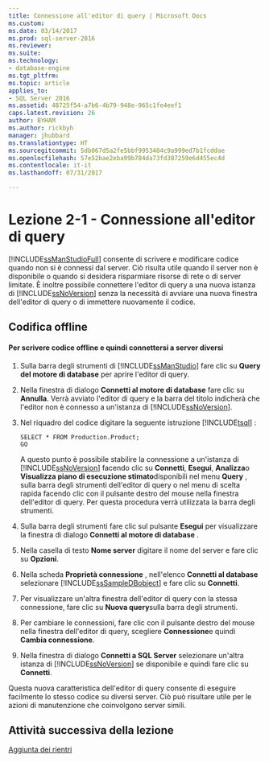 ```yaml
---
title: Connessione all'editor di query | Microsoft Docs
ms.custom: 
ms.date: 03/14/2017
ms.prod: sql-server-2016
ms.reviewer: 
ms.suite: 
ms.technology:
- database-engine
ms.tgt_pltfrm: 
ms.topic: article
applies_to:
- SQL Server 2016
ms.assetid: 48725f54-a7b6-4b79-948e-965c1fe4eef1
caps.latest.revision: 26
author: BYHAM
ms.author: rickbyh
manager: jhubbard
ms.translationtype: HT
ms.sourcegitcommit: 5db067d5a2fe5bbf9953484c9a999ed7b1fcddae
ms.openlocfilehash: 57e52bae2eba99b784da73fd387259e6d455ec4d
ms.contentlocale: it-it
ms.lasthandoff: 07/31/2017

---
```

# <a name="lesson-2-1---connecting-with-query-editor"></a>Lezione 2-1 - Connessione all'editor di query
[!INCLUDE[ssManStudioFull](../../includes/ssmanstudiofull-md.md)] consente di scrivere e modificare codice quando non si è connessi dal server. Ciò risulta utile quando il server non è disponibile o quando si desidera risparmiare risorse di rete o di server limitate. È inoltre possibile connettere l'editor di query a una nuova istanza di [!INCLUDE[ssNoVersion](../../includes/ssnoversion-md.md)] senza la necessità di avviare una nuova finestra dell'editor di query o di immettere nuovamente il codice.  
  
## <a name="coding-offline"></a>Codifica offline  
  
#### <a name="to-write-code-offline-and-then-connect-to-different-servers"></a>Per scrivere codice offline e quindi connettersi a server diversi  
  
1.  Sulla barra degli strumenti di [!INCLUDE[ssManStudio](../../includes/ssmanstudio-md.md)] fare clic su **Query del motore di database** per aprire l'editor di query.  
  
2.  Nella finestra di dialogo **Connetti al motore di database** fare clic su **Annulla**. Verrà avviato l'editor di query e la barra del titolo indicherà che l'editor non è connesso a un'istanza di [!INCLUDE[ssNoVersion](../../includes/ssnoversion-md.md)].  
  
3.  Nel riquadro del codice digitare la seguente istruzione [!INCLUDE[tsql](../../includes/tsql-md.md)] :  
  
    ```  
    SELECT * FROM Production.Product;  
    GO  
    ```  
  
    A questo punto è possibile stabilire la connessione a un'istanza di [!INCLUDE[ssNoVersion](../../includes/ssnoversion-md.md)] facendo clic su **Connetti**, **Esegui**, **Analizza**o **Visualizza piano di esecuzione stimato**disponibili nel menu **Query** , sulla barra degli strumenti dell'editor di query o nel menu di scelta rapida facendo clic con il pulsante destro del mouse nella finestra dell'editor di query. Per questa procedura verrà utilizzata la barra degli strumenti.  
  
4.  Sulla barra degli strumenti fare clic sul pulsante **Esegui** per visualizzare la finestra di dialogo **Connetti al motore di database** .  
  
5.  Nella casella di testo **Nome server** digitare il nome del server e fare clic su **Opzioni**.  
  
6.  Nella scheda **Proprietà connessione** , nell'elenco **Connetti al database** selezionare [!INCLUDE[ssSampleDBobject](../../includes/sssampledbobject-md.md)] e fare clic su **Connetti**.  
  
7.  Per visualizzare un'altra finestra dell'editor di query con la stessa connessione, fare clic su **Nuova query**sulla barra degli strumenti.  
  
8.  Per cambiare le connessioni, fare clic con il pulsante destro del mouse nella finestra dell'editor di query, scegliere **Connessione**e quindi **Cambia connessione**.  
  
9. Nella finestra di dialogo **Connetti a SQL Server** selezionare un'altra istanza di [!INCLUDE[ssNoVersion](../../includes/ssnoversion-md.md)] se disponibile e quindi fare clic su **Connetti**.  
  
Questa nuova caratteristica dell'editor di query consente di eseguire facilmente lo stesso codice su diversi server. Ciò può risultare utile per le azioni di manutenzione che coinvolgono server simili.  
  
## <a name="next-task-in-lesson"></a>Attività successiva della lezione  
[Aggiunta dei rientri](../../tools/sql-server-management-studio/lesson-2-2-adding-indentation.md)  
  
  
  

